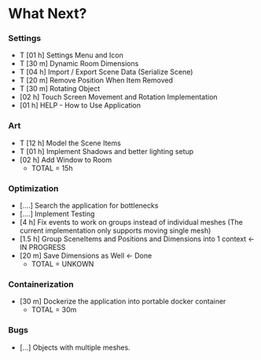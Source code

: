 # What Next?


### Settings
* T [01 h] Settings Menu and Icon
* T [30 m] Dynamic Room Dimensions 
* T [04 h] Import / Export Scene Data (Serialize Scene)
* T [20 m] Remove Position When Item Removed
* T [30 m] Rotating Object
* [02 h] Touch Screen Movement and Rotation Implementation
* [01 h] HELP - How to Use Application


### Art
* T [12 h] Model the Scene Items
* T [01 h] Implement Shadows and better lighting setup
* [02 h] Add Window to Room
    * TOTAL = 15h


### Optimization
* [....] Search the application for bottlenecks
* [....] Implement Testing
* [4 h] Fix events to work on groups instead of individual meshes (The current implementation only supports moving single mesh)
* [1.5 h] Group SceneItems and Positions and Dimensions into 1 context <- IN PROGRESS
* [20 m] Save Dimensions as Well  <- Done
    * TOTAL = UNKOWN



### Containerization
* [30 m] Dockerize the application into portable docker container
    * TOTAL = 30m

### Bugs
* [...] Objects with multiple meshes.


